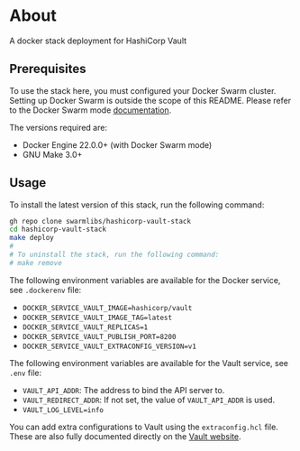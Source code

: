 # About
A docker stack deployment for HashiCorp Vault

## Prerequisites

To use the stack here, you must configured your Docker Swarm cluster. Setting up Docker Swarm is outside the scope of this README. Please refer to the Docker Swarm mode [documentation](https://docs.docker.com/engine/swarm/).

The versions required are:
- Docker Engine 22.0.0+ (with Docker Swarm mode)
- GNU Make 3.0+

## Usage

To install the latest version of this stack, run the following command:

```bash
gh repo clone swarmlibs/hashicorp-vault-stack
cd hashicorp-vault-stack
make deploy
#
# To uninstall the stack, run the following command:
# make remove
```

The following environment variables are available for the Docker service, see `.dockerenv` file:
- `DOCKER_SERVICE_VAULT_IMAGE=hashicorp/vault`
- `DOCKER_SERVICE_VAULT_IMAGE_TAG=latest`
- `DOCKER_SERVICE_VAULT_REPLICAS=1`
- `DOCKER_SERVICE_VAULT_PUBLISH_PORT=8200`
- `DOCKER_SERVICE_VAULT_EXTRACONFIG_VERSION=v1`

The following environment variables are available for the Vault service, see `.env` file:
- `VAULT_API_ADDR`: The address to bind the API server to.
- `VAULT_REDIRECT_ADDR`: If not set, the value of `VAULT_API_ADDR` is used.
- `VAULT_LOG_LEVEL=info`

You can add extra configurations to Vault using the `extraconfig.hcl` file. These are also fully documented directly on the [Vault website](https://developer.hashicorp.com/vault/docs/configuration).
